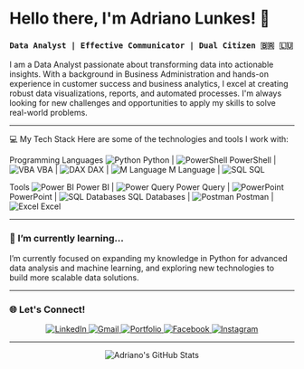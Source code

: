 # Hello there, I'm Adriano Lunkes! 👋

### `Data Analyst | Effective Communicator | Dual Citizen 🇧🇷 🇱🇺`

I am a Data Analyst passionate about transforming data into actionable insights. With a background in Business Administration and hands-on experience in customer success and business analytics, I excel at creating robust data visualizations, reports, and automated processes. I'm always looking for new challenges and opportunities to apply my skills to solve real-world problems.

---

💻 My Tech Stack
Here are some of the technologies and tools I work with:

Programming Languages
<img src="https://skillicons.dev/icons?i=python" alt="Python" /> Python | <img src="https://skillicons.dev/icons?i=powershell" alt="PowerShell" /> PowerShell | <img src="https://skillicons.dev/icons?i=vba" alt="VBA" /> VBA | <img src="https://skillicons.dev/icons?i=powerbi" alt="DAX" /> DAX | <img src="https://skillicons.dev/icons?i=powerbi" alt="M Language" /> M Language | <img src="https://skillicons.dev/icons?i=sqlite" alt="SQL" /> SQL

Tools
<img src="https://skillicons.dev/icons?i=powerbi" alt="Power BI" /> Power BI | <img src="https://skillicons.dev/icons?i=powerbi" alt="Power Query" /> Power Query | <img src="https://skillicons.dev/icons?i=powerpoint" alt="PowerPoint" /> PowerPoint | <img src="https://skillicons.dev/icons?i=sqlite" alt="SQL Databases" /> SQL Databases | <img src="https://skillicons.dev/icons?i=postman" alt="Postman" /> Postman | <img src="https://skillicons.dev/icons?i=excel" alt="Excel" /> Excel

---

### 🌱 I’m currently learning...

I’m currently focused on expanding my knowledge in Python for advanced data analysis and machine learning, and exploring new technologies to build more scalable data solutions.

---

### 🌐 Let's Connect!

<p align="center">
  <a href="https://www.linkedin.com/in/adriano-lunkes-b23b531b7" target="_blank">
    <img src="https://img.shields.io/badge/LinkedIn-0077B5?style=for-the-badge&logo=linkedin&logoColor=white" alt="LinkedIn" />
  </a>
  <a href="mailto:adrilunkes@hotmail.com">
    <img src="https://img.shields.io/badge/Gmail-D14836?style=for-the-badge&logo=gmail&logoColor=white" alt="Gmail" />
  </a>
  <a href="https://linktr.ee/adrianolunkes" target="_blank">
    <img src="https://img.shields.io/badge/Portfolio-000000?style=for-the-badge&logo=about.me&logoColor=white" alt="Portfolio" />
  </a>
  <a href="https://www.facebook.com/adriano.lunkes.79/" target="_blank">
    <img src="https://img.shields.io/badge/Facebook-1877F2?style=for-the-badge&logo=facebook&logoColor=white" alt="Facebook" />
  </a>
  <a href="https://www.instagram.com/adrilunkes21/" target="_blank">
    <img src="https://img.shields.io/badge/Instagram-E4405F?style=for-the-badge&logo=instagram&logoColor=white" alt="Instagram" />
  </a>
</p>

---

<div align="center">
  <img src="https://github-readme-stats.vercel.app/api?username=AdrianoLunkes&show_icons=true&theme=radical" alt="Adriano's GitHub Stats" />
</div>
